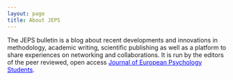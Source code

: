 ```yaml
---
layout: page
title: About JEPS
---
```


<p>The JEPS bulletin is a blog about recent developments and innovations in methodology, academic writing, scientific publishing as well as a platform to share experiences on networking and collaborations. It is run by the editors of the peer reviewed, open access <a href="http://jeps.efpsa.org" target="_blank" style="color: blue">Journal of European Psychology Students</a>.</p>

